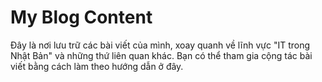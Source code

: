 # My Blog Content

Đây là nơi lưu trữ các bài viết của mình, xoay quanh về lĩnh vực "IT trong Nhật Bản" và những thứ liên quan khác. Bạn có thể tham gia cộng tác bài viết bằng cách làm theo hướng dẫn ở đây.





